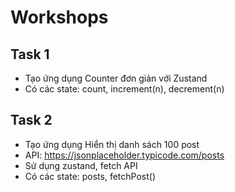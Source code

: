 # Workshops

## Task 1

- Tạo ứng dụng Counter đơn giản với Zustand
- Có các state: count, increment(n), decrement(n)

## Task 2

- Tạo ứng dụng Hiển thị danh sách 100 post
- API: https://jsonplaceholder.typicode.com/posts
- Sử dụng zustand, fetch API
- Có các state: posts, fetchPost()
